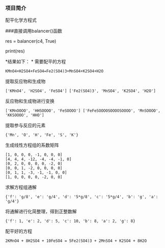 ### 项目简介

配平化学方程式

###直接调用balancer()函数

res = balancer(c4, True)

print(res)

*结果如下：  *
需要配平的方程 

    KMnO4+H2SO4+FeSO4=Fe2(SO4)3+MnSO4+K2SO4+H2O 
    
提取反应物和生成物 

    ['KMnO4', 'H2SO4', 'FeSO4'] ['Fe2(SO4)3', 'MnSO4', 'K2SO4', 'H2O'] 
    
反应物和生成物进行变换 

    ['KMnOOOO', 'HHSOOOO', 'FeSOOOO'] ['FeFeSOOOOSOOOOSOOOO', 'MnSOOOO', 'KKSOOOO', 'HHO'] 
    
提取参与反应的元素 

    {'Mn', 'O', 'H', 'Fe', 'S', 'K'} 
    
生成线性方程组的系数矩阵 

    [1, 0, 0, 0, -1, 0, 0, 0] 
    [4, 4, 4, -12, -4, -4, -1, 0] 
    [0, 2, 0, 0, 0, 0, -2, 0] 
    [0, 0, 1, -2, 0, 0, 0, 0] 
    [0, 1, 1, -3, -1, -1, 0, 0] 
    [1, 0, 0, 0, 0, -2, 0, 0] 
求解方程组通解 

    {'f': 'g/8', 'e': 'g/4', 'd': '5*g/8', 'c': '5*g/4', 'b': 'g', 'a': 'g/4'} 
    
将通解进行化简整理，得到正整数解 

    {'f': 1, 'e': 2, 'd': 5, 'c': 10, 'b': 8, 'a': 2, 'g': 8} 
    
配平好的方程 

    2KMnO4 + 8H2SO4 + 10FeSO4 = 5Fe2(SO4)3 + 2MnSO4 + K2SO4 + 8H2O  
